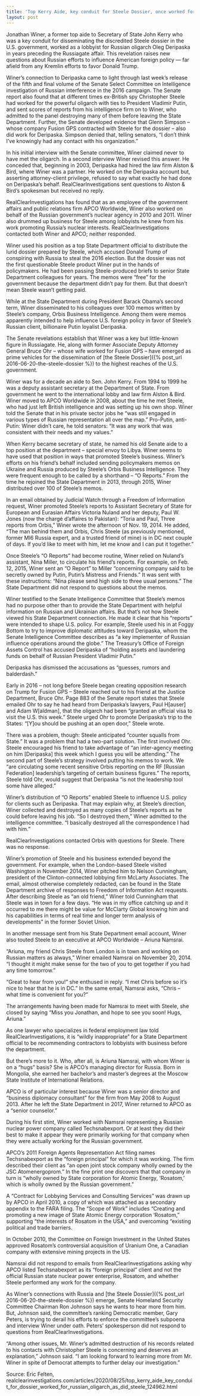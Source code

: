 ```yaml
---
title: 'Top Kerry Aide, key conduit for Steele Dossier, once worked for Russian oligarch, as did its author'
layout: post
---
```


Jonathan Winer, a former top aide to Secretary of State John Kerry who was a key conduit for disseminating the discredited Steele dossier in the U.S. government, worked as a lobbyist for Russian oligarch Oleg Deripaska in years preceding the Russiagate affair. This revelation raises new questions about Russian efforts to influence American foreign policy — far afield from any Kremlin efforts to favor Donald Trump.

Winer’s connection to Deripaska came to light through last week’s release of the fifth and final volume of the Senate Select Committee on Intelligence investigation of Russian interference in the 2016 campaign. The Senate report also found that at different times ex-British spy Christopher Steele had worked for the powerful oligarch with ties to President Vladimir Putin, and sent scores of reports from his intelligence firm on to Winer, who admitted to the panel destroying many of them before leaving the State Department. Further, the Senate developed evidence that Glenn Simpson – whose company Fusion GPS contracted with Steele for the dossier – also did work for Deripaska. Simpson denied that, telling senators, “I don’t think I’ve knowingly had any contact with his organization.”

In his initial interview with the Senate committee, Winer claimed never to have met the oligarch. In a second interview Winer revised this answer. He conceded that, beginning in 2003, Deripaska had hired the law firm Alston &amp; Bird, where Winer was a partner. He worked on the Deripaska account but, asserting attorney-client privilege, refused to say what exactly he had done on Deripaska’s behalf. RealClearInvestigations sent questions to Alston &amp; Bird’s spokesman but received no reply.

RealClearInvestigations has found that as an employee of the government affairs and public relations firm APCO Worldwide, Winer also worked on behalf of the Russian government’s nuclear agency in 2010 and 2011. Winer also drummed up business for Steele among lobbyists he knew from his work promoting Russia’s nuclear interests. RealClearInvestigations contacted both Winer and APCO; neither responded.

Winer used his position as a top State Department official to distribute the lurid dossier prepared by Steele, which accused Donald Trump of conspiring with Russia to steal the 2016 election. But the dossier was not the first questionable Steele product Winer put in the hands of policymakers. He had been passing Steele-produced briefs to senior State Department colleagues for years. The memos were “free” for the government because the department didn’t pay for them. But that doesn’t mean Steele wasn’t getting paid.

While at the State Department during President Barack Obama’s second term, Winer disseminated to his colleagues over 100 memos written by Steele’s company, Orbis Business Intelligence. Among them were memos apparently intended to help influence U.S. foreign policy in favor of Steele’s Russian client, billionaire Putin loyalist Deripaska.

The Senate revelations establish that Winer was a key but little-known figure in Russiagate. He, along with former Associate Deputy Attorney General Bruce Ohr – whose wife worked for Fusion GPS – have emerged as prime vehicles for the dissemination of [the Steele Dossier]({% post_url 2016-06-20-the-steele-dossier %}) to the highest reaches of the U.S. government.

Winer was for a decade an aide to Sen. John Kerry. From 1994 to 1999 he was a deputy assistant secretary at the Department of State. From government he went to the international lobby and law firm Alston &amp; Bird. Winer moved to APCO Worldwide in 2008, about the time he met Steele, who had just left British intelligence and was setting up his own shop. Winer told the Senate that in his private sector jobs he “was still engaged in various types of Russian representation all over the map.” Pro-Putin, anti-Putin: Winer didn’t care, he told senators: “It was any work that was consistent with their needs and my values.”

When Kerry became secretary of state, he named his old Senate aide to a top position at the department – special envoy to Libya. Winer seems to have used that position in ways that promoted Steele’s business. Winer’s efforts on his friend’s behalf included sending policymakers memos on Ukraine and Russia produced by Steele’s Orbis Business Intelligence. They were frequent enough to be called by a shorthand – “O Reports.” From the time he rejoined the State Department in 2013, through 2015, Winer distributed over 100 of Steele’s memos.

In an email obtained by Judicial Watch through a Freedom of Information request, Winer promoted Steele’s reports to Assistant Secretary of State for European and Eurasian Affairs Victoria Nuland and her deputy, Paul W. Jones (now the chargé d’affaires to Pakistan): “Toria and Paul, Three reports from Orbis,” Winer wrote the afternoon of Nov. 19, 2014. He added, “The man behind them and Orbis, Chris Steele (as previously mentioned, former MI6 Russia expert, and a trusted friend of mine) is in DC next couple of days. If you’d like to meet with him, let me know and I can put it together.”

Once Steele’s “O Reports” had become routine, Winer relied on Nuland’s assistant, Nina Miller, to circulate his friend’s reports. For example, on Feb. 12, 2015, Winer sent an “O Report” to Miller “concerning company said to be secretly owned by Putin, Putin’s Mistress and Friends.” It was sent with these instructions: “Nina please send high side to three usual persons.” The State Department did not respond to questions about the memos.

Winer testified to the Senate Intelligence Committee that Steele’s memos had no purpose other than to provide the State Department with helpful information on Russian and Ukrainian affairs. But that’s not how Steele viewed his State Department connection. He made it clear that his “reports” were intended to shape U.S. policy. For example, Steele used his in at Foggy Bottom to try to improve diplomatic attitudes toward Deripaska, whom the Senate Intelligence Committee describes as “a key implementer of Russian influence operations around the globe.” The Treasury’s Office of Foreign Assets Control has accused Deripaska of “holding assets and laundering funds on behalf of Russian President Vladimir Putin.”

Deripaska has dismissed the accusations as “guesses, rumors and balderdash.”

Early in 2016 – not long before Steele began creating opposition research on Trump for Fusion GPS – Steele reached out to his friend at the Justice Department, Bruce Ohr. Page 883 of the Senate report states that Steele emailed Ohr to say he had heard from Deripaska’s lawyers, Paul H[auser] and Adam W[aldman], that the oligarch had been “granted an official visa to visit the U.S. this week.” Steele urged Ohr to promote Deripaska’s trip to the States: “[Y]ou should be pushing at an open door,” Steele wrote.

There was a problem, though: Steele anticipated “counter squalls from State.” It was a problem that had a two-part solution. The first involved Ohr. Steele encouraged his friend to take advantage of “an inter-agency meeting on him [Deripaska] this week which I guess you will be attending.” The second part of Steele’s strategy involved putting his memos to work. We “are circulating some recent sensitive Orbis reporting on the RF [Russian Federation] leadership’s targeting of certain business figures.” The reports, Steele told Ohr, would suggest that Deripaska “is not the leadership tool some have alleged.”

Winer’s distribution of “O Reports” enabled Steele to influence U.S. policy for clients such as Deripaska. That may explain why, at Steele’s direction, Winer collected and destroyed as many copies of Steele’s reports as he could before leaving his job. “So I destroyed them,” Winer admitted to the intelligence committee. “I basically destroyed all the correspondence I had with him.”

RealClearInvestigations contacted Orbis with questions for Steele. There was no response.

Winer’s promotion of Steele and his business extended beyond the government. For example, when the London-based Steele visited Washington in November 2014, Winer pitched him to Nelson Cunningham, president of the Clinton-connected lobbying firm McLarty Associates. The email, almost otherwise completely redacted, can be found in the State Department archive of responses to Freedom of Information Act requests. After describing Steele as “an old friend,” Winer told Cunningham that Steele was in town for a few days. “He was in my office catching up and it occurred to me there might be value for McClarty Global knowing him and his capabilities in terms of real time and longer term analysis of developments” in the former Soviet Union.

In another message sent from his State Department email account, Winer also touted Steele to an executive at APCO Worldwide – Ariuna Namsrai.

“Ariuna, my friend Chris Steele from London is in town and working on Russian matters as always,” Winer emailed Namsrai on November 20, 2014. “I thought it might make sense for the two of you to get together if you had any time tomorrow.”

“Great to hear from you!” she enthused in reply. “I met Chris before so it’s nice to hear that he is in DC.” In the same email, Namsrai asks, “Chris – what time is convenient for you?”

The arrangements having been made for Namsrai to meet with Steele, she closed by saying “Miss you Jonathan, and hope to see you soon! Hugs, Ariuna.”

As one lawyer who specializes in federal employment law told RealClearInvestigations, it is “wildly inappropriate” for a State Department official to be recommending contractors to lobbyists with business before the department.

But there’s more to it. Who, after all, is Ariuna Namsrai, with whom Winer is on a “hugs” basis? She is APCO’s managing director for Russia. Born in Mongolia, she earned her bachelor’s and master’s degrees at the Moscow State Institute of International Relations.

APCO is of particular interest because Winer was a senior director and “business diplomacy consultant” for the firm from May 2008 to August 2013. After he left the State Department in 2017, Winer returned to APCO as a “senior counselor.”

During his first stint, Winer worked with Namsrai representing a Russian nuclear power company called Techsnabexport. Or at least they did their best to make it appear they were primarily working for that company when they were actually working for the Russian government.

APCO’s 2011 Foreign Agents Representation Act filing names Techsnabexport as the “foreign principal” for which it was working. The firm described their client as “an open joint stock company wholly owned by the JSC Atomenergoprom.” In the fine print one discovers that that company in turn is “wholly owned by State corporation for Atomic Energy, ‘Rosatom,’ which is wholly owned by the Russian government.”

A “Contract for Lobbying Services and Consulting Services” was drawn up by APCO in April 2010, a copy of which was attached as a secondary appendix to the FARA filing. The “Scope of Work” includes “Creating and promoting a new image of State Atomic Energy corporation ‘Rosatom,” supporting “the interests of Rosatom in the USA,” and overcoming “existing political and trade barriers.

In October 2010, the Committee on Foreign Investment in the United States approved Rosatom’s controversial acquisition of Uranium One, a Canadian company with extensive mining projects in the US.

Namsrai did not respond to emails from RealClearInvestigations asking why APCO listed Techsnabexport as its “foreign principal” client and not the official Russian state nuclear power enterprise, Rosatom, and whether Steele performed any work for the company.

As Winer’s connections with Russia and [the Steele Dossier]({% post_url 2016-06-20-the-steele-dossier %}) emerge, Senate Homeland Security Committee Chairman Ron Johnson says he wants to hear more from him. But, Johnson said, the committee’s ranking Democratic member, Gary Peters, is trying to derail his efforts to enforce the committee’s subpoena and interview Winer under oath. Peters’ spokesperson did not respond to questions from RealClearInvestigations.

“Among other issues, Mr. Winer’s admitted destruction of his records related to his contacts with Christopher Steele is concerning and deserves an explanation,” Johnson said. “I am looking forward to learning more from Mr. Winer in spite of Democrat attempts to further delay our investigation.”

Source: Eric Felten, realclearinvestigations.com/articles/2020/08/25/top\_kerry\_aide\_key\_conduit\_for\_dossier\_worked\_for\_russian\_oligarch\_as\_did\_steele\_124962.html
